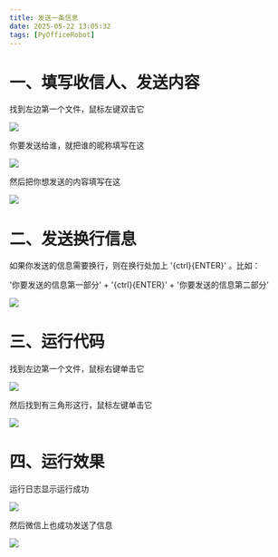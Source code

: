 ```yaml
---
title: 发送一条信息
date: 2025-05-22 13:05:32
tags: [PyOfficeRobot]
---
```



#  一、填写收信人、发送内容

找到左边第一个文件，鼠标左键双击它

![](https://raw.gitcode.com/yaaakaaang/pic/raw/main/1747893953918.png)

你要发送给谁，就把谁的昵称填写在这

![](https://raw.gitcode.com/yaaakaaang/pic/raw/main/1748062524546.jpg)

然后把你想发送的内容填写在这

![](https://raw.gitcode.com/yaaakaaang/pic/raw/main/1748062561180.jpg)

# 二、发送换行信息

如果你发送的信息需要换行，则在换行处加上   '{ctrl}{ENTER}'  。比如：

'你要发送的信息第一部分' + '{ctrl}{ENTER}' + '你要发送的信息第二部分'

![](https://raw.gitcode.com/yaaakaaang/pic/raw/main/1748062612578.jpg)

# 三、运行代码

找到左边第一个文件，鼠标右键单击它

![](https://raw.gitcode.com/yaaakaaang/pic/raw/main/1748062678117.jpg)

然后找到有三角形这行，鼠标左键单击它

![](https://raw.gitcode.com/yaaakaaang/pic/raw/main/1748062731384.jpg)

# 四、运行效果

运行日志显示运行成功

![](https://raw.gitcode.com/yaaakaaang/pic/raw/main/1747894983533.jpg)

然后微信上也成功发送了信息

![](https://raw.gitcode.com/yaaakaaang/pic/raw/main/1748062782626.png)
